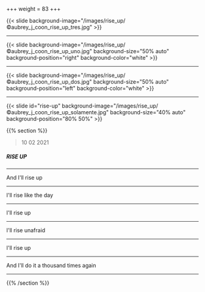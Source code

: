 +++
weight = 83
+++


{{< slide background-image="/images/rise_up/©aubrey_j_coon_rise_up_tres.jpg" >}}

---

{{< slide background-image="/images/rise_up/©aubrey_j_coon_rise_up_uno.jpg" background-size="50% auto" background-position="right" background-color="white" >}}

---

{{< slide background-image="/images/rise_up/©aubrey_j_coon_rise_up_dos.jpg" background-size="50% auto" background-position="left" background-color="white" >}}

---

{{< slide id="rise-up" background-image="/images/rise_up/©aubrey_j_coon_rise_up_solamente.jpg" background-size="40% auto" background-position="80% 50%" >}}

{{% section %}}

> 10 02 2021

##### RISE UP

---

And I'll rise up

---

I'll rise like the day

---

I'll rise up

---

I'll rise unafraid

---

I'll rise up

---

And I'll do it a thousand times again

---

{{% /section %}}